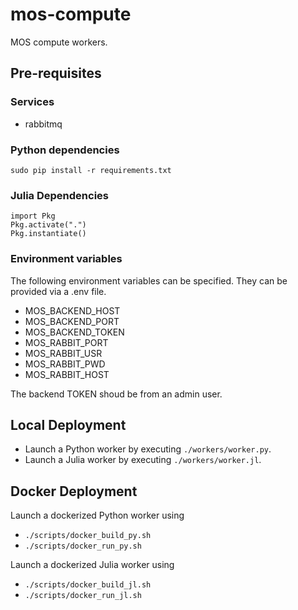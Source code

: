 # mos-compute

MOS compute workers.

## Pre-requisites

### Services

* rabbitmq

### Python dependencies

```sudo pip install -r requirements.txt```

### Julia Dependencies

```
import Pkg
Pkg.activate(".")
Pkg.instantiate()
```

### Environment variables

The following environment variables can be specified. They can be provided via a .env file.

* MOS_BACKEND_HOST
* MOS_BACKEND_PORT
* MOS_BACKEND_TOKEN
* MOS_RABBIT_PORT
* MOS_RABBIT_USR
* MOS_RABBIT_PWD
* MOS_RABBIT_HOST

The backend TOKEN shoud be from an admin user.

## Local Deployment

* Launch a Python worker by executing ``./workers/worker.py``.
* Launch a Julia worker by executing ``./workers/worker.jl``.

## Docker Deployment

Launch a dockerized Python worker using
* ``./scripts/docker_build_py.sh``
* ``./scripts/docker_run_py.sh``

Launch a dockerized Julia worker using
* ``./scripts/docker_build_jl.sh``
* ``./scripts/docker_run_jl.sh``
